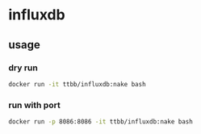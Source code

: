 # influxdb

## usage
### dry run
```bash
docker run -it ttbb/influxdb:nake bash
```
### run with port
```bash
docker run -p 8086:8086 -it ttbb/influxdb:nake bash
```

